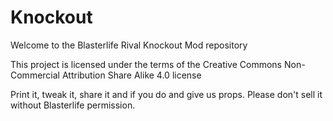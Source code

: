 # Knockout

Welcome to the Blasterlife Rival Knockout Mod repository

This project is licensed under the terms of the Creative Commons Non-Commercial Attribution Share Alike 4.0 license

Print it, tweak it, share it and if you do and give us props. Please don't sell it without Blasterlife permission.
